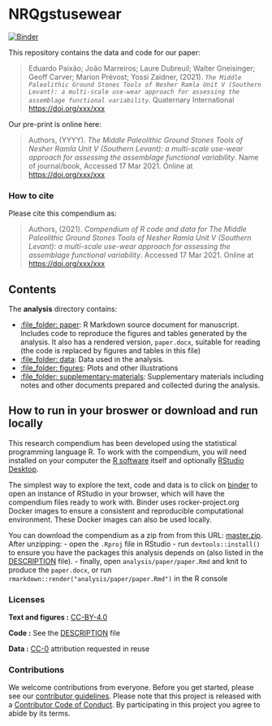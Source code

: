 
<!-- README.md is generated from README.Rmd. Please edit that file -->

# NRQgstusewear

[![Binder](https://mybinder.org/badge_logo.svg)](https://mybinder.org/v2/gh/Paixao-E/NRQgstusewear/master?urlpath=rstudio)

This repository contains the data and code for our paper:

> Eduardo Paixão; João Marreiros; Laure Dubreuil; Walter Gneisinger;
> Geoff Carver; Marion Prévost; Yossi Zaidner, (2021).
> *`The Middle Paleolithic Ground Stones Tools of Nesher Ramla Unit V (Southern Levant): a multi-scale use-wear approach for assessing the assemblage functional variability`*.
> Quaternary International <https://doi.org/xxx/xxx>

Our pre-print is online here:

> Authors, (YYYY). *The Middle Paleolithic Ground Stones Tools of Nesher
> Ramla Unit V (Southern Levant): a multi-scale use-wear approach for
> assessing the assemblage functional variability*. Name of
> journal/book, Accessed 17 Mar 2021. Online at
> <https://doi.org/xxx/xxx>

### How to cite

Please cite this compendium as:

> Authors, (2021). *Compendium of R code and data for The Middle
> Paleolithic Ground Stones Tools of Nesher Ramla Unit V (Southern
> Levant): a multi-scale use-wear approach for assessing the assemblage
> functional variability*. Accessed 17 Mar 2021. Online at
> <https://doi.org/xxx/xxx>

## Contents

The **analysis** directory contains:

-   [:file\_folder: paper](/analysis/paper): R Markdown source document
    for manuscript. Includes code to reproduce the figures and tables
    generated by the analysis. It also has a rendered version,
    `paper.docx`, suitable for reading (the code is replaced by figures
    and tables in this file)
-   [:file\_folder: data](/analysis/data): Data used in the analysis.
-   [:file\_folder: figures](/analysis/figures): Plots and other
    illustrations
-   [:file\_folder:
    supplementary-materials](/analysis/supplementary-materials):
    Supplementary materials including notes and other documents prepared
    and collected during the analysis.

## How to run in your broswer or download and run locally

This research compendium has been developed using the statistical
programming language R. To work with the compendium, you will need
installed on your computer the [R
software](https://cloud.r-project.org/) itself and optionally [RStudio
Desktop](https://rstudio.com/products/rstudio/download/).

The simplest way to explore the text, code and data is to click on
[binder](https://mybinder.org/v2/gh/Paixao-E/NRQgstusewear/master?urlpath=rstudio)
to open an instance of RStudio in your browser, which will have the
compendium files ready to work with. Binder uses rocker-project.org
Docker images to ensure a consistent and reproducible computational
environment. These Docker images can also be used locally.

You can download the compendium as a zip from from this URL:
[master.zip](/archive/master.zip). After unzipping: - open the `.Rproj`
file in RStudio - run `devtools::install()` to ensure you have the
packages this analysis depends on (also listed in the
[DESCRIPTION](/DESCRIPTION) file). - finally, open
`analysis/paper/paper.Rmd` and knit to produce the `paper.docx`, or run
`rmarkdown::render("analysis/paper/paper.Rmd")` in the R console

### Licenses

**Text and figures :**
[CC-BY-4.0](http://creativecommons.org/licenses/by/4.0/)

**Code :** See the [DESCRIPTION](DESCRIPTION) file

**Data :** [CC-0](http://creativecommons.org/publicdomain/zero/1.0/)
attribution requested in reuse

### Contributions

We welcome contributions from everyone. Before you get started, please
see our [contributor guidelines](CONTRIBUTING.md). Please note that this
project is released with a [Contributor Code of Conduct](CONDUCT.md). By
participating in this project you agree to abide by its terms.
